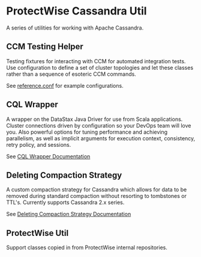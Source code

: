 # ProtectWise Cassandra Util
A series of utilities for working with Apache Cassandra.

## CCM Testing Helper
Testing fixtures for interacting with CCM for automated integration tests.  Use configuration to define a set of cluster topologies and let these classes rather than a sequence of esoteric CCM commands.

See [reference.conf](ccm-testing-helper/src/main/resources/reference.conf) for example configurations.

## CQL Wrapper
A wrapper on the DataStax Java Driver for use from Scala applications.  Cluster connections driven by configuration so your DevOps team will love you.  Also powerful options for tuning performance and achieving parallelism, as well as implicit arguments for execution context, consistency, retry policy, and sessions.

See [CQL Wrapper Documentation](cql-wrapper/README.md)

## Deleting Compaction Strategy
A custom compaction strategy for Cassandra which allows for data to be removed during standard compaction without resorting to tombstones or TTL's.  Currently supports Cassandra 2.x series.

See [Deleting Compaction Strategy Documentation](deleting-compaction-strategy/README.md)

## ProtectWise Util
Support classes copied in from ProtectWise internal repositories.